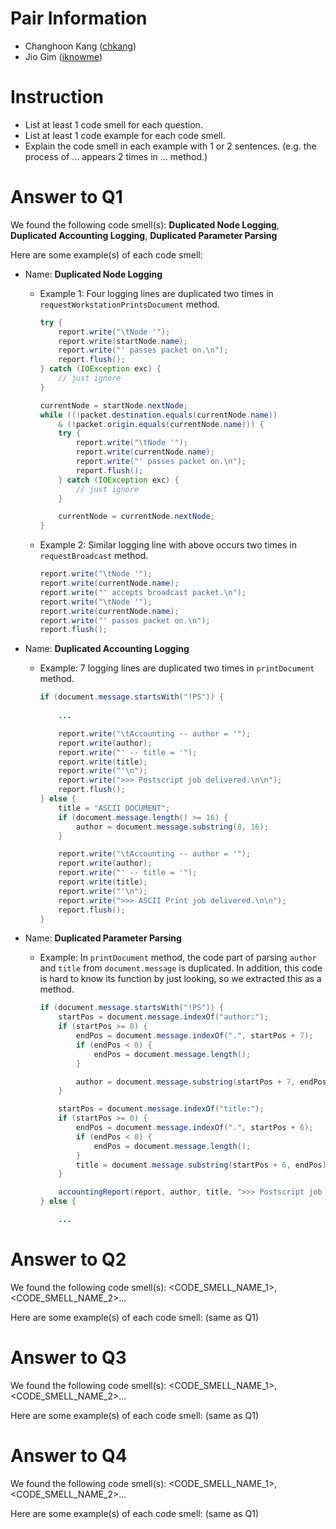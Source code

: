 Pair Information
================
 - Changhoon Kang ([chkang](mailto:chkang@postech.edu))
 - Jio Gim ([iknowme](mailto:iknowme@postech.edu))

Instruction
============
 - List at least 1 code smell for each question.
 - List at least 1 code example for each code smell.
 - Explain the code smell in each example with 1 or 2 sentences. (e.g. the process of ... appears 2 times in ... method.)

Answer to Q1
============
We found the following code smell(s): **Duplicated Node Logging**, **Duplicated Accounting Logging**, **Duplicated Parameter Parsing**

Here are some example(s) of each code smell: 

- Name: **Duplicated Node Logging**

    * Example 1: Four logging lines are duplicated two times in `requestWorkstationPrintsDocument` method.
  
        ```java
        try {
            report.write("\tNode '");
            report.write(startNode.name);
            report.write("' passes packet on.\n");
            report.flush();
        } catch (IOException exc) {
            // just ignore
        }

        currentNode = startNode.nextNode;
        while ((!packet.destination.equals(currentNode.name))
            & (!packet.origin.equals(currentNode.name))) {
            try {
                report.write("\tNode '");
                report.write(currentNode.name);
                report.write("' passes packet on.\n");
                report.flush();
            } catch (IOException exc) {
                // just ignore
            }

            currentNode = currentNode.nextNode;
        }
        ```

    * Example 2: Similar logging line with above occurs two times in `requestBroadcast` method.

        ```java
        report.write("\tNode '");
        report.write(currentNode.name);
        report.write("' accepts broadcast packet.\n");
        report.write("\tNode '");
        report.write(currentNode.name);
        report.write("' passes packet on.\n");
        report.flush();
        ```

- Name: **Duplicated Accounting Logging**

    * Example: 7 logging lines are duplicated two times in `printDocument` method.
  
        ```java
        if (document.message.startsWith("!PS")) {
            
            ...

            report.write("\tAccounting -- author = '");
            report.write(author);
            report.write("' -- title = '");
            report.write(title);
            report.write("'\n");
            report.write(">>> Postscript job delivered.\n\n");
            report.flush();
        } else {
            title = "ASCII DOCUMENT";
            if (document.message.length() >= 16) {
                author = document.message.substring(8, 16);
            }

            report.write("\tAccounting -- author = '");
            report.write(author);
            report.write("' -- title = '");
            report.write(title);
            report.write("'\n");
            report.write(">>> ASCII Print job delivered.\n\n");
            report.flush();
        }
        ```

- Name: **Duplicated Parameter Parsing**

    * Example: In `printDocument` method, the code part of parsing `author` and `title` from `document.message` is duplicated. In addition, this code is hard to know its function by just looking, so we extracted this as a method.
  
        ```java
        if (document.message.startsWith("!PS")) {
            startPos = document.message.indexOf("author:");
            if (startPos >= 0) {
                endPos = document.message.indexOf(".", startPos + 7);
                if (endPos < 0) {
                    endPos = document.message.length();
                }

                author = document.message.substring(startPos + 7, endPos);
            }

            startPos = document.message.indexOf("title:");
            if (startPos >= 0) {
                endPos = document.message.indexOf(".", startPos + 6);
                if (endPos < 0) {
                    endPos = document.message.length();
                }
                title = document.message.substring(startPos + 6, endPos);
            }

            accountingReport(report, author, title, ">>> Postscript job delivered.\n\n");
        } else {

            ...
        ```

Answer to Q2
============
We found the following code smell(s): <CODE_SMELL_NAME_1>, <CODE_SMELL_NAME_2>...

Here are some example(s) of each code smell: 
(same as Q1)


Answer to Q3
============
We found the following code smell(s): <CODE_SMELL_NAME_1>, <CODE_SMELL_NAME_2>...

Here are some example(s) of each code smell: 
(same as Q1)


Answer to Q4
============
We found the following code smell(s): <CODE_SMELL_NAME_1>, <CODE_SMELL_NAME_2>...

Here are some example(s) of each code smell: 
(same as Q1)
